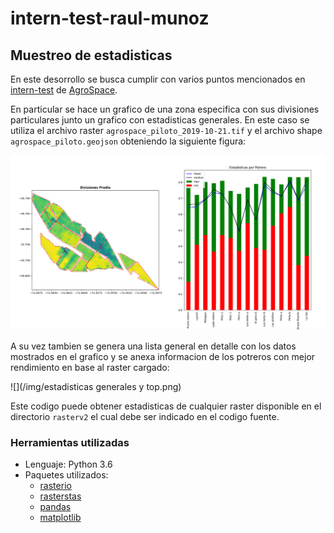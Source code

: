 # intern-test-raul-munoz

## Muestreo de estadisticas 

En este desorrollo se busca cumplir con varios puntos mencionados en 
[intern-test](https://github.com/Tartomas/intern-test) 
de [AgroSpace](https://agrospace.cl/).

En particular se hace un grafico de una zona especifica con sus divisiones particulares junto un grafico con estadisticas generales. 
En este caso se utiliza el archivo raster `agrospace_piloto_2019-10-21.tif` y el archivo shape
`agrospace_piloto.geojson` obteniendo la siguiente figura:

![](/img/grafico.png)

A su vez tambien se genera una lista general en detalle con los datos mostrados en el grafico y se anexa informacion de los potreros con mejor rendimiento en base al raster cargado:

![](/img/estadisticas generales y top.png)

Este codigo puede obtener estadisticas de cualquier raster disponible en el directorio `rasterv2` el cual debe ser indicado en el codigo fuente.

### Herramientas utilizadas
 - Lenguaje: Python 3.6 
 - Paquetes utilizados: 
    - [rasterio](https://rasterio.readthedocs.io/en/latest/) 
    - [rasterstas](https://pythonhosted.org/rasterstats/) 
    - [pandas](https://pandas.pydata.org/) 
    - [matplotlib](https://matplotlib.org/) 



